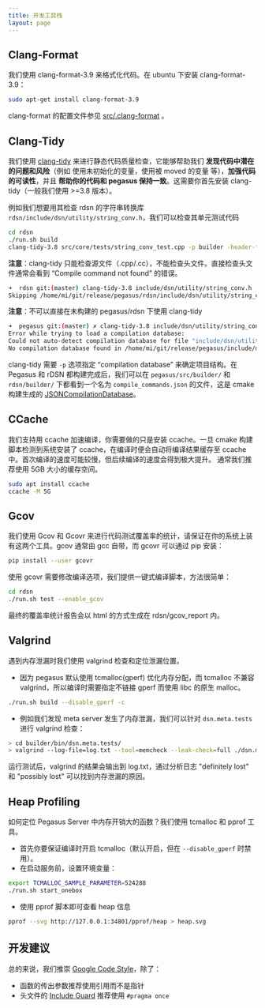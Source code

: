 ```yaml
---
title: 开发工具栈
layout: page
---
```


## Clang-Format

我们使用 clang-format-3.9 来格式化代码。在 ubuntu 下安装 clang-format-3.9：

```bash
sudo apt-get install clang-format-3.9
```

clang-format 的配置文件参见 [src/.clang-format](https://github.com/XiaoMi/pegasus/blob/master/src/.clang-format) 。

## Clang-Tidy

我们使用 [clang-tidy](http://clang.llvm.org/extra/clang-tidy/) 来进行静态代码质量检查，它能够帮助我们 **发现代码中潜在的问题和风险**（例如 使用未初始化的变量，使用被 moved 的变量 等），**加强代码的可读性**，并且 **帮助你的代码和 pegasus 保持一致**。这需要你首先安装 clang-tidy（一般我们使用 >=3.8 版本）。

例如我们想要用其检查 rdsn 的字符串转换库 `rdsn/include/dsn/utility/string_conv.h`，我们可以检查其单元测试代码

```bash
cd rdsn
./run.sh build
clang-tidy-3.8 src/core/tests/string_conv_test.cpp -p builder -header-filter=.*
```

**注意**：clang-tidy 只能检查源文件（.cpp/.cc），不能检查头文件。直接检查头文件通常会看到 “Compile command not found” 的错误。

```bash
➜  rdsn git:(master) clang-tidy-3.8 include/dsn/utility/string_conv.h  -p builder -header-filter=.* 
Skipping /home/mi/git/release/pegasus/rdsn/include/dsn/utility/string_conv.h. Compile command not found.
```

**注意**：不可以直接在未构建的 pegasus/rdsn 下使用 clang-tidy 

```bash
➜  pegasus git:(master) ✗ clang-tidy-3.8 include/dsn/utility/string_conv.h -header-filter=.* 
Error while trying to load a compilation database:
Could not auto-detect compilation database for file "include/dsn/utility/string_conv.h"
No compilation database found in /home/mi/git/release/pegasus/include/dsn/utility or any parent directory
```

clang-tidy 需要 `-p` 选项指定 “compilation database” 来确定项目结构。在 Pegasus 和 rDSN 都构建完成后，我们可以在 `pegasus/src/builder/` 和 `rdsn/builder/` 下都看到一个名为 `compile_commands.json` 的文件，这是 cmake 构建生成的 [JSONCompilationDatabase](https://clang.llvm.org/docs/JSONCompilationDatabase.html)。

## CCache

我们支持用 ccache 加速编译，你需要做的只是安装 ccache。一旦 cmake 构建脚本检测到系统安装了 ccache，在编译时便会自动将编译结果缓存至 ccache 中。首次编译的速度可能较慢，但后续编译的速度会得到极大提升。
通常我们推荐使用 5GB 大小的缓存空间。

```bash
sudo apt install ccache
ccache -M 5G
```

## Gcov

我们使用 Gcov 和 Gcovr 来进行代码测试覆盖率的统计，请保证在你的系统上装有这两个工具。gcov 通常由 gcc 自带，而 gcovr 可以通过 pip 安装：

```bash
pip install --user gcovr
```

使用 gcovr 需要修改编译选项，我们提供一键式编译脚本，方法很简单：

```bash
cd rdsn
./run.sh test --enable_gcov
```

最终的覆盖率统计报告会以 html 的方式生成在 rdsn/gcov_report 内。

## Valgrind

遇到内存泄漏时我们使用 valgrind 检查和定位泄漏位置。

- 因为 pegasus 默认使用 tcmalloc(gperf) 优化内存分配，而 tcmalloc 不兼容 valgrind，所以编译时需要指定不链接 gperf 而使用 libc 的原生 malloc。

```bash
./run.sh build --disable_gperf -c
```

- 例如我们发现 meta server 发生了内存泄漏，我们可以针对 `dsn.meta.tests` 进行 valgrind 检查：

```bash
> cd builder/bin/dsn.meta.tests/
> valgrind --log-file=log.txt --tool=memcheck --leak-check=full ./dsn.meta.tests config-test.ini
```

运行测试后，valgrind 的结果会输出到 log.txt，通过分析日志 "definitely lost" 和 "possibly lost" 可以找到内存泄漏的原因。

## Heap Profiling

如何定位 Pegasus Server 中内存开销大的函数？我们使用 tcmalloc 和 pprof 工具。

* 首先你要保证编译时开启 tcmalloc（默认开启，但在 `--disable_gperf` 时禁用）。
* 在启动服务前，设置环境变量：

```bash
export TCMALLOC_SAMPLE_PARAMETER=524288
./run.sh start_onebox
```

* 使用 pprof 脚本即可查看 heap 信息

```bash
pprof --svg http://127.0.0.1:34801/pprof/heap > heap.svg
```

## 开发建议

总的来说，我们推崇 [Google Code Style](https://google.github.io/styleguide/cppguide.html)，除了：

* 函数的传出参数推荐使用引用而不是指针
* 头文件的 [Include Guard](https://en.wikipedia.org/wiki/Include_guard) 推荐使用 `#pragma once`

